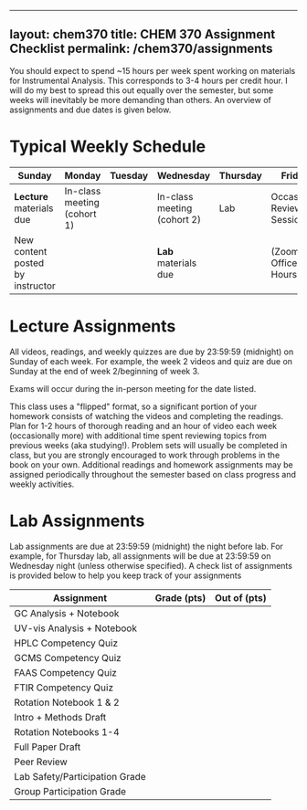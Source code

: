 ----
layout: chem370
title:  CHEM 370 Assignment Checklist
permalink: /chem370/assignments
---

You should expect to spend ~15 hours per week spent working on materials for Instrumental Analysis.  This corresponds to 3-4 hours per credit hour.  I will do my best to spread this out equally over the semester, but some weeks will inevitably be more demanding than others.  An overview of assignments and due dates is given below.

# Typical Weekly Schedule

| Sunday                           | Monday                      | Tuesday | Wednesday                   | Thursday | Friday                     | Saturday |
| -------------------------------- | --------------------------- | ------- | --------------------------- | -------- | -------------------------- | -------- |
| **Lecture** materials due        | In-class meeting (cohort 1) |         | In-class meeting (cohort 2) | Lab      | Occasional Review Sessions |          |
| New content posted by instructor |                             |         | **Lab** materials due       |          | (Zoom) Office Hours        |          |

# Lecture Assignments

All videos, readings, and weekly quizzes are due by 23:59:59 (midnight) on Sunday of each week.  For example, the week 2 videos and quiz are due on Sunday at the end of week 2/beginning of week 3.

Exams will occur during the in-person meeting for the date listed.

This class uses a "flipped" format, so a significant portion of your homework consists of watching the videos and completing the readings.  Plan for 1-2 hours of thorough reading and an hour of video each week (occasionally more) with additional time spent reviewing topics from previous weeks (aka studying!). Problem sets will usually be completed in class, but you are strongly encouraged to work through problems in the book on your own.  Additional readings and homework assignments may be assigned periodically throughout the semester based on class progress and weekly activities.

# Lab Assignments

Lab assignments are due at 23:59:59 (midnight) the night before lab.  For example, for Thursday lab, all assignments will be due at 23:59:59 on Wednesday night (unless otherwise specified).  A check list of assignments is provided below to help you keep track of your assignments

| Assignment                     | Grade (pts) | Out of (pts) |
| ------------------------------ | ----------- | ------------ |
| GC Analysis + Notebook         |             |              |
| UV-vis Analysis + Notebook     |             |              |
| HPLC Competency Quiz           |             |              |
| GCMS Competency Quiz           |             |              |
| FAAS Competency Quiz           |             |              |
| FTIR Competency Quiz           |             |              |
| Rotation Notebook 1 & 2        |             |              |
| Intro + Methods Draft          |             |              |
| Rotation Notebooks 1-4         |             |              |
| Full Paper Draft               |             |              |
| Peer Review                    |             |              |
| Lab Safety/Participation Grade |             |              |
| Group Participation Grade      |             |              |
